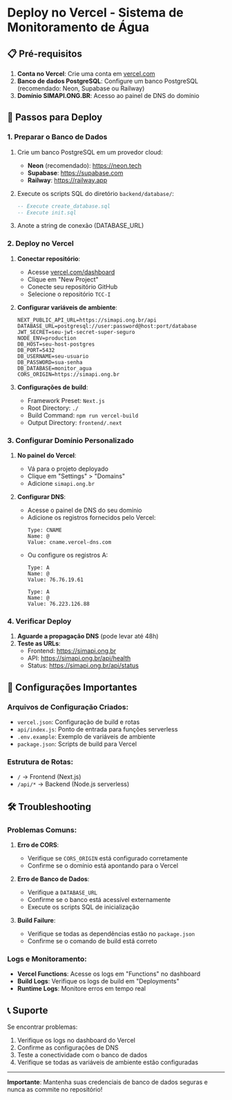# Deploy no Vercel - Sistema de Monitoramento de Água

## 📋 Pré-requisitos

1. **Conta no Vercel**: Crie uma conta em [vercel.com](https://vercel.com)
2. **Banco de dados PostgreSQL**: Configure um banco PostgreSQL (recomendado: Neon, Supabase ou Railway)
3. **Domínio SIMAPI.ONG.BR**: Acesso ao painel de DNS do domínio

## 🚀 Passos para Deploy

### 1. Preparar o Banco de Dados

1. Crie um banco PostgreSQL em um provedor cloud:
   - **Neon** (recomendado): https://neon.tech
   - **Supabase**: https://supabase.com
   - **Railway**: https://railway.app

2. Execute os scripts SQL do diretório `backend/database/`:
   ```sql
   -- Execute create_database.sql
   -- Execute init.sql
   ```

3. Anote a string de conexão (DATABASE_URL)

### 2. Deploy no Vercel

1. **Conectar repositório**:
   - Acesse [vercel.com/dashboard](https://vercel.com/dashboard)
   - Clique em "New Project"
   - Conecte seu repositório GitHub
   - Selecione o repositório `TCC-I`

2. **Configurar variáveis de ambiente**:
   ```
   NEXT_PUBLIC_API_URL=https://simapi.ong.br/api
   DATABASE_URL=postgresql://user:password@host:port/database
   JWT_SECRET=seu-jwt-secret-super-seguro
   NODE_ENV=production
   DB_HOST=seu-host-postgres
   DB_PORT=5432
   DB_USERNAME=seu-usuario
   DB_PASSWORD=sua-senha
   DB_DATABASE=monitor_agua
   CORS_ORIGIN=https://simapi.ong.br
   ```

3. **Configurações de build**:
   - Framework Preset: `Next.js`
   - Root Directory: `./`
   - Build Command: `npm run vercel-build`
   - Output Directory: `frontend/.next`

### 3. Configurar Domínio Personalizado

1. **No painel do Vercel**:
   - Vá para o projeto deployado
   - Clique em "Settings" > "Domains"
   - Adicione `simapi.ong.br`

2. **Configurar DNS**:
   - Acesse o painel de DNS do seu domínio
   - Adicione os registros fornecidos pelo Vercel:
     ```
     Type: CNAME
     Name: @
     Value: cname.vercel-dns.com
     ```
   - Ou configure os registros A:
     ```
     Type: A
     Name: @
     Value: 76.76.19.61
     
     Type: A
     Name: @
     Value: 76.223.126.88
     ```

### 4. Verificar Deploy

1. **Aguarde a propagação DNS** (pode levar até 48h)
2. **Teste as URLs**:
   - Frontend: https://simapi.ong.br
   - API: https://simapi.ong.br/api/health
   - Status: https://simapi.ong.br/api/status

## 🔧 Configurações Importantes

### Arquivos de Configuração Criados:

- `vercel.json`: Configuração de build e rotas
- `api/index.js`: Ponto de entrada para funções serverless
- `.env.example`: Exemplo de variáveis de ambiente
- `package.json`: Scripts de build para Vercel

### Estrutura de Rotas:

- `/` → Frontend (Next.js)
- `/api/*` → Backend (Node.js serverless)

## 🛠️ Troubleshooting

### Problemas Comuns:

1. **Erro de CORS**:
   - Verifique se `CORS_ORIGIN` está configurado corretamente
   - Confirme se o domínio está apontando para o Vercel

2. **Erro de Banco de Dados**:
   - Verifique a `DATABASE_URL`
   - Confirme se o banco está acessível externamente
   - Execute os scripts SQL de inicialização

3. **Build Failure**:
   - Verifique se todas as dependências estão no `package.json`
   - Confirme se o comando de build está correto

### Logs e Monitoramento:

- **Vercel Functions**: Acesse os logs em "Functions" no dashboard
- **Build Logs**: Verifique os logs de build em "Deployments"
- **Runtime Logs**: Monitore erros em tempo real

## 📞 Suporte

Se encontrar problemas:
1. Verifique os logs no dashboard do Vercel
2. Confirme as configurações de DNS
3. Teste a conectividade com o banco de dados
4. Verifique se todas as variáveis de ambiente estão configuradas

---

**Importante**: Mantenha suas credenciais de banco de dados seguras e nunca as commite no repositório!
